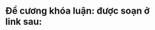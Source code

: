 # Đề cương khóa luận: được soạn ở link sau:
[Đề cương khóa luận]: https://www.overleaf.com/8269425383prmjdccwnxhk